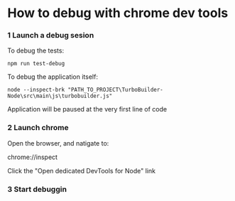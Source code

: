 # How to debug with chrome dev tools


### 1 Launch a debug sesion

To debug the tests:

	npm run test-debug

To debug the application itself:

	node --inspect-brk "PATH_TO_PROJECT\TurboBuilder-Node\src\main\js\turbobuilder.js"

Application will be paused at the very first line of code

### 2 Launch chrome

Open the browser, and natigate to:

chrome://inspect

Click the "Open dedicated DevTools for Node" link

### 3 Start debuggin